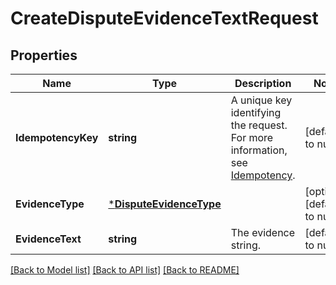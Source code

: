 # CreateDisputeEvidenceTextRequest

## Properties

 Name               | Type                                               | Description                                                                                                                                       | Notes                        
--------------------|----------------------------------------------------|---------------------------------------------------------------------------------------------------------------------------------------------------|------------------------------
 **IdempotencyKey** | **string**                                         | A unique key identifying the request. For more information, see [Idempotency](https://developer.squareup.com/docs/working-with-apis/idempotency). | [default to null]            
 **EvidenceType**   | [***DisputeEvidenceType**](DisputeEvidenceType.md) |                                                                                                                                                   | [optional] [default to null] 
 **EvidenceText**   | **string**                                         | The evidence string.                                                                                                                              | [default to null]            

[[Back to Model list]](../README.md#documentation-for-models) [[Back to API list]](../README.md#documentation-for-api-endpoints) [[Back to README]](../README.md)


